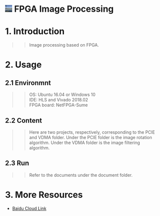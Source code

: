 [<img height="23" src="https://github.com/lh9171338/Outline/blob/master/icon.jpg"/>](https://github.com/lh9171338/Outline) FPGA Image Processing
===

# 1. Introduction
>>Image processing based on FPGA.

# 2. Usage
## 2.1 Environmnt
>>OS: Ubuntu 16.04 or Windows 10  
>>IDE: HLS and Vivado 2018.02  
>>FPGA board: NetFPGA-Sume  

## 2.2 Content
>>Here are two projects, respectively, corresponding to the PCIE and VDMA folder. Under the PCIE folder is the image rotation algorithm. Under the VDMA folder is the image filtering algorithm.

## 2.3 Run
>>Refer to the documents under the document folder.

# 3. More Resources
- [Baidu Cloud Link](https://pan.baidu.com/s/1DS6NZ4SP1PPVYoFgCgnvcw)
